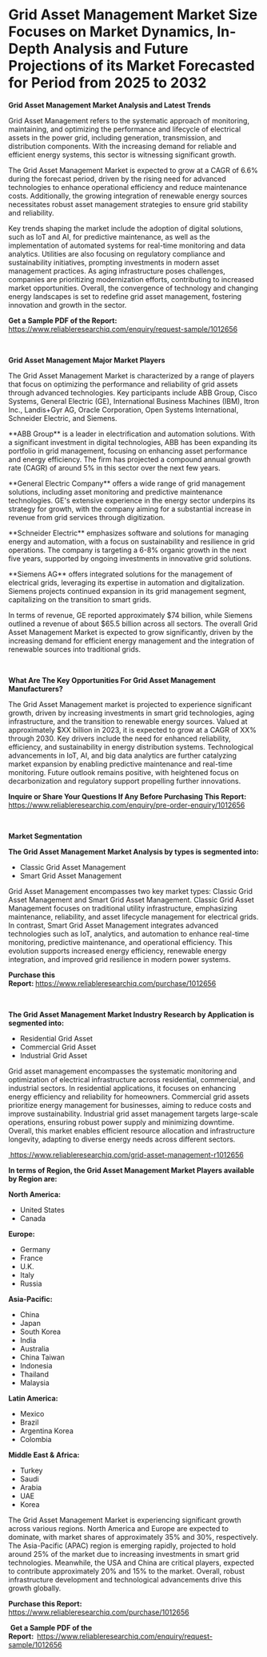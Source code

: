 <p><h1>Grid Asset Management Market Size Focuses on Market Dynamics, In-Depth Analysis and Future Projections of its Market Forecasted for Period from 2025 to 2032</h1></p><p><strong>Grid Asset Management Market Analysis and Latest Trends</strong></p>
<p><p>Grid Asset Management refers to the systematic approach of monitoring, maintaining, and optimizing the performance and lifecycle of electrical assets in the power grid, including generation, transmission, and distribution components. With the increasing demand for reliable and efficient energy systems, this sector is witnessing significant growth.</p><p>The Grid Asset Management Market is expected to grow at a CAGR of 6.6% during the forecast period, driven by the rising need for advanced technologies to enhance operational efficiency and reduce maintenance costs. Additionally, the growing integration of renewable energy sources necessitates robust asset management strategies to ensure grid stability and reliability.</p><p>Key trends shaping the market include the adoption of digital solutions, such as IoT and AI, for predictive maintenance, as well as the implementation of automated systems for real-time monitoring and data analytics. Utilities are also focusing on regulatory compliance and sustainability initiatives, prompting investments in modern asset management practices. As aging infrastructure poses challenges, companies are prioritizing modernization efforts, contributing to increased market opportunities. Overall, the convergence of technology and changing energy landscapes is set to redefine grid asset management, fostering innovation and growth in the sector.</p></p>
<p><strong>Get a Sample PDF of the Report:&nbsp;</strong> <a href="https://www.reliableresearchiq.com/enquiry/request-sample/1012656?utm_campaign=3730&utm_medium=2&utm_source=Github&utm_content=ia&utm_term=16042025&utm_id=grid-asset-management">https://www.reliableresearchiq.com/enquiry/request-sample/1012656</a></p>
<p>&nbsp;</p>
<p><strong>Grid Asset Management Major Market Players</strong></p>
<p><p>The Grid Asset Management Market is characterized by a range of players that focus on optimizing the performance and reliability of grid assets through advanced technologies. Key participants include ABB Group, Cisco Systems, General Electric (GE), International Business Machines (IBM), Itron Inc., Landis+Gyr AG, Oracle Corporation, Open Systems International, Schneider Electric, and Siemens.</p><p>**ABB Group** is a leader in electrification and automation solutions. With a significant investment in digital technologies, ABB has been expanding its portfolio in grid management, focusing on enhancing asset performance and energy efficiency. The firm has projected a compound annual growth rate (CAGR) of around 5% in this sector over the next few years.</p><p>**General Electric Company** offers a wide range of grid management solutions, including asset monitoring and predictive maintenance technologies. GE's extensive experience in the energy sector underpins its strategy for growth, with the company aiming for a substantial increase in revenue from grid services through digitization.</p><p>**Schneider Electric** emphasizes software and solutions for managing energy and automation, with a focus on sustainability and resilience in grid operations. The company is targeting a 6-8% organic growth in the next five years, supported by ongoing investments in innovative grid solutions.</p><p>**Siemens AG** offers integrated solutions for the management of electrical grids, leveraging its expertise in automation and digitalization. Siemens projects continued expansion in its grid management segment, capitalizing on the transition to smart grids.</p><p>In terms of revenue, GE reported approximately $74 billion, while Siemens outlined a revenue of about $65.5 billion across all sectors. The overall Grid Asset Management Market is expected to grow significantly, driven by the increasing demand for efficient energy management and the integration of renewable sources into traditional grids.</p></p>
<p>&nbsp;</p>
<p><strong>What Are The Key Opportunities For Grid Asset Management Manufacturers?</strong></p>
<p><p>The Grid Asset Management market is projected to experience significant growth, driven by increasing investments in smart grid technologies, aging infrastructure, and the transition to renewable energy sources. Valued at approximately $XX billion in 2023, it is expected to grow at a CAGR of XX% through 2030. Key drivers include the need for enhanced reliability, efficiency, and sustainability in energy distribution systems. Technological advancements in IoT, AI, and big data analytics are further catalyzing market expansion by enabling predictive maintenance and real-time monitoring. Future outlook remains positive, with heightened focus on decarbonization and regulatory support propelling further innovations.</p></p>
<p><strong>Inquire or Share Your Questions If Any Before Purchasing This Report:</strong> <a href="https://www.reliableresearchiq.com/enquiry/pre-order-enquiry/1012656?utm_campaign=3730&utm_medium=2&utm_source=Github&utm_content=ia&utm_term=16042025&utm_id=grid-asset-management">https://www.reliableresearchiq.com/enquiry/pre-order-enquiry/1012656</a></p>
<p>&nbsp;</p>
<p><strong>Market Segmentation</strong></p>
<p><strong>The Grid Asset Management Market Analysis by types is segmented into:</strong></p>
<p><ul><li>Classic Grid Asset Management</li><li>Smart Grid Asset Management</li></ul></p>
<p><p>Grid Asset Management encompasses two key market types: Classic Grid Asset Management and Smart Grid Asset Management. Classic Grid Asset Management focuses on traditional utility infrastructure, emphasizing maintenance, reliability, and asset lifecycle management for electrical grids. In contrast, Smart Grid Asset Management integrates advanced technologies such as IoT, analytics, and automation to enhance real-time monitoring, predictive maintenance, and operational efficiency. This evolution supports increased energy efficiency, renewable energy integration, and improved grid resilience in modern power systems.</p></p>
<p><strong>Purchase this Report:&nbsp;</strong><a href="https://www.reliableresearchiq.com/purchase/1012656?utm_campaign=3730&utm_medium=2&utm_source=Github&utm_content=ia&utm_term=16042025&utm_id=grid-asset-management">https://www.reliableresearchiq.com/purchase/1012656</a></p>
<p>&nbsp;</p>
<p><strong>The Grid Asset Management Market Industry Research by Application is segmented into:</strong></p>
<p><ul><li>Residential Grid Asset</li><li>Commercial Grid Asset</li><li>Industrial Grid Asset</li></ul></p>
<p><p>Grid asset management encompasses the systematic monitoring and optimization of electrical infrastructure across residential, commercial, and industrial sectors. In residential applications, it focuses on enhancing energy efficiency and reliability for homeowners. Commercial grid assets prioritize energy management for businesses, aiming to reduce costs and improve sustainability. Industrial grid asset management targets large-scale operations, ensuring robust power supply and minimizing downtime. Overall, this market enables efficient resource allocation and infrastructure longevity, adapting to diverse energy needs across different sectors.</p></p>
<p><a href="https://www.reliableresearchiq.com/grid-asset-management-r1012656?utm_campaign=3730&utm_medium=2&utm_source=Github&utm_content=ia&utm_term=16042025&utm_id=grid-asset-management">&nbsp;https://www.reliableresearchiq.com/grid-asset-management-r1012656</a></p>
<p><strong>In terms of Region, the Grid Asset Management Market Players available by Region are:</strong></p>
<p>
    <p> <strong> North America: </strong>
        <ul>
            <li>United States</li>
            <li>Canada</li>
        </ul>
        </p> 
    <p> <strong> Europe: </strong>
        <ul>
            <li>Germany</li>
            <li>France</li>
            <li>U.K.</li>
            <li>Italy</li>
            <li>Russia</li>
        </ul>
        </p> 
    <p> <strong> Asia-Pacific: </strong>
        <ul>
            <li>China</li>
            <li>Japan</li>
            <li>South Korea</li>
            <li>India</li>
            <li>Australia</li>
            <li>China Taiwan</li>
            <li>Indonesia</li>
            <li>Thailand</li>
            <li>Malaysia</li>
        </ul>
        </p> 
    <p> <strong> Latin America: </strong>
        <ul>
            <li>Mexico</li>
            <li>Brazil</li>
            <li>Argentina Korea</li>
            <li>Colombia</li>
        </ul>
        </p> 
    <p> <strong> Middle East & Africa: </strong>
        <ul>
            <li>Turkey</li>
            <li>Saudi</li>
            <li>Arabia</li>
            <li>UAE</li>
            <li>Korea</li>
        </ul>
    </p>
    </p>
<p><p>The Grid Asset Management Market is experiencing significant growth across various regions. North America and Europe are expected to dominate, with market shares of approximately 35% and 30%, respectively. The Asia-Pacific (APAC) region is emerging rapidly, projected to hold around 25% of the market due to increasing investments in smart grid technologies. Meanwhile, the USA and China are critical players, expected to contribute approximately 20% and 15% to the market. Overall, robust infrastructure development and technological advancements drive this growth globally.</p></p>
<p><strong>Purchase this Report: </strong><a href="https://www.reliableresearchiq.com/purchase/1012656?utm_campaign=3730&utm_medium=2&utm_source=Github&utm_content=ia&utm_term=16042025&utm_id=grid-asset-management">https://www.reliableresearchiq.com/purchase/1012656</a></p>
<p>&nbsp;<strong>Get a Sample PDF of the Report:&nbsp;&nbsp;</strong><a href="https://www.reliableresearchiq.com/enquiry/request-sample/1012656?utm_campaign=3730&utm_medium=2&utm_source=Github&utm_content=ia&utm_term=16042025&utm_id=grid-asset-management">https://www.reliableresearchiq.com/enquiry/request-sample/1012656</a></p>
<p><strong></strong></p>
<p><p></p><p></p><p></p></p>